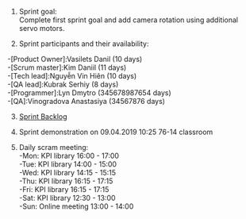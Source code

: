 1. Sprint goal:\
  Complete first sprint goal and add camera rotation using additional servo motors.

2. Sprint participants and their availability:

  -[Product Owner]:Vasilets Danil (10 days)\
  -[Scrum master]:Kim Daniil (11 days)\
  -[Tech lead]:Nguyễn Vin Hiên (10 days)\
  -[QA lead]:Kubrak Serhiy (8 days)\
  -[Programmer]:Lyn Dmytro (345678987654 days)\
  -[QA]:Vinogradova Anastasiya (34567876 days)

3. [Sprint Backlog](https://docs.google.com/spreadsheets/d/1rONpBXQ2QpMnmUBTFo0WdV9m6uC_ri_pWJd_mGgPSZk/edit?usp=sharing)

4. Sprint demonstration on 09.04.2019 10:25 76-14 classroom

5. Daily scram meeting:\
-Mon: KPI library 16:00 - 17:00\
-Tue: KPI library 14:00 - 15:00\
-Wed: KPI library 14:15 - 15:15\
-Thu: KPI library 16:15 - 17:15\
-Fri: KPI library 16:15 - 17:15\
-Sat: KPI library 12:30 - 13:00\
-Sun: Online meeting 13:00 - 14:00
